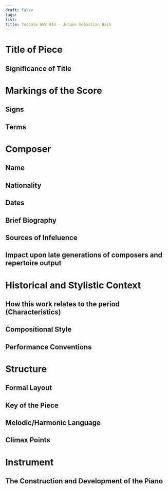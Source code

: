 ```yaml
---
draft: false
tags:
list:
title: Toccata BWV 914 - Johann Sebastian Bach
---
```


# Title of Piece
## Significance of Title
# Markings of the Score
## Signs
## Terms

# Composer
## Name
## Nationality
## Dates
## Brief Biography
## Sources of Infeluence
## Impact upon late generations of composers and repertoire output
# Historical and Stylistic Context
## How this work relates to the period (Characteristics)
## Compositional Style
## Performance Conventions 
# Structure
## Formal Layout
## Key of the Piece
## Melodic/Harmonic Language
## Climax Points
# Instrument
## The Construction and Development of the Piano
